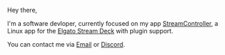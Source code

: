 Hey there,

I'm a software devloper, currently focused on my app [StreamController](https://github.com/StreamController/StreamController), a Linux app for the [Elgato Stream Deck](https://www.elgato.com/de/de/p/stream-deck-mk2-black) with plugin support.

You can contact me via [Email](mailto:core447@proton.me) or [Discord](https://discord.gg/MSyHM8TN3u).
